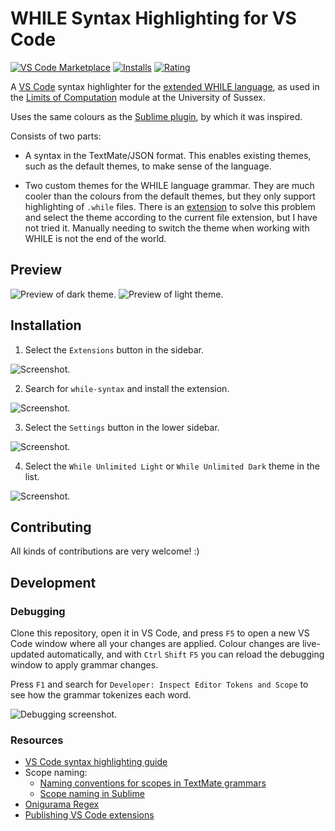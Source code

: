 # WHILE Syntax Highlighting for VS Code

[![VS Code Marketplace](https://vsmarketplacebadge.apphb.com/version/davidpomerenke.while-syntax.svg)](https://marketplace.visualstudio.com/items?itemName=davidpomerenke.while-syntax)
[![Installs](https://vsmarketplacebadge.apphb.com/installs/davidpomerenke.while-syntax.svg)](https://marketplace.visualstudio.com/items?itemName=davidpomerenke.while-syntax)
[![Rating](https://vsmarketplacebadge.apphb.com/rating-star/davidpomerenke.while-syntax.svg)]((https://marketplace.visualstudio.com/items?itemName=davidpomerenke.while-syntax&ssr=false#review-details))

A [VS Code](https://code.visualstudio.com/) syntax highlighter for the [extended WHILE language](https://github.com/alexj136/HWhile "The hWHILE interpreter"), as used in the [Limits of Computation](https://www.sussex.ac.uk/study/modules/undergraduate/2020/G5029-limits-of-computation "About the module") module at the University of Sussex.

Uses the same colours as the [Sublime plugin](https://github.com/z5229221/WHILE-Syntax-Highlighter), by which it was inspired.

Consists of two parts:

- A syntax in the TextMate/JSON format. This enables existing themes, such as the default themes, to make sense of the language.

- Two custom themes for the WHILE language grammar. They are much cooler than the colours from the default themes, but they only support highlighting of `.while` files. There is an [extension](https://marketplace.visualstudio.com/items?itemName=jsaulou.theme-by-language) to solve this problem and select the theme according to the current file extension, but I have not tried it. Manually needing to switch the theme when working with WHILE is not the end of the world.

## Preview
![Preview of dark theme.](img/highlighting-dark.png) ![Preview of light theme.](img/highlighting-light.png)

## Installation
1. Select the `Extensions` button in the sidebar.

![Screenshot.](img/guide-1.png)

2. Search for `while-syntax` and install the extension.

![Screenshot.](img/guide-2.png)

3. Select the `Settings` button in the lower sidebar.

![Screenshot.](img/guide-3.png)

4. Select the `While Unlimited Light` or `While Unlimited Dark` theme in the list.

![Screenshot.](img/guide-4.png)

## Contributing
All kinds of contributions are very welcome! :)

## Development

### Debugging
Clone this repository, open it in VS Code, and press `F5` to open a new VS Code window where all your changes are applied. Colour changes are live-updated automatically, and with `Ctrl` `Shift` `F5` you can reload the debugging window to apply grammar changes. 

Press `F1` and search for `Developer: Inspect Editor Tokens and Scope` to see how the grammar tokenizes each word.

![Debugging screenshot.](img/debugging.png)

### Resources
- [VS Code syntax highlighting guide](https://code.visualstudio.com/api/language-extensions/syntax-highlight-guide)
- Scope naming:
  - [Naming conventions for scopes in TextMate grammars](https://macromates.com/manual/en/language_grammars)
  - [Scope naming in Sublime](https://www.sublimetext.com/docs/3/scope_naming.html)
- [Onigurama Regex](https://github.com/kkos/oniguruma/blob/master/doc/RE)
- [Publishing VS Code extensions](https://code.visualstudio.com/api/working-with-extensions/publishing-extension)
